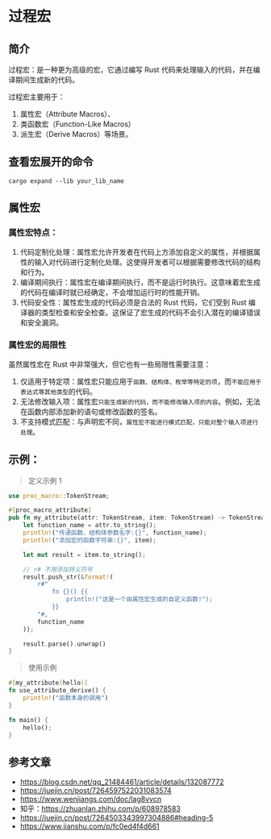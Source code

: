 # 过程宏

## 简介

过程宏：是一种更为高级的宏，它通过编写 Rust 代码来处理输入的代码，并在编译期间生成新的代码。

过程宏主要用于：

1. 属性宏（Attribute Macros）、
2. 类函数宏（Function-Like Macros）
3. 派生宏（Derive Macros）等场景。

## 查看宏展开的命令

```shell
cargo expand --lib your_lib_name
```

## 属性宏

### 属性宏特点：

1. 代码定制化处理：属性宏允许开发者在代码上方添加自定义的属性，并根据属性的输入对代码进行定制化处理。这使得开发者可以根据需要修改代码的结构和行为。
2. 编译期间执行：属性宏在编译期间执行，而不是运行时执行。这意味着宏生成的代码在编译时就已经确定，不会增加运行时的性能开销。
3. 代码安全性：属性宏生成的代码必须是合法的 Rust 代码，它们受到 Rust 编译器的类型检查和安全检查。这保证了宏生成的代码不会引入潜在的编译错误和安全漏洞。

### 属性宏的局限性

虽然属性宏在 Rust 中非常强大，但它也有一些局限性需要注意：

1. 仅适用于特定项：属性宏只能应用于`函数、结构体、枚举等特定的项`，而`不能应用于表达式等其他类型`的代码。
2. 无法修改输入项：属性宏`只能生成新的代码，而不能修改输入项的内容`。例如，无法在函数内部添加新的语句或修改函数的签名。
3. 不支持模式匹配：与声明宏不同，`属性宏不能进行模式匹配，只能对整个输入项进行处理`。

## 示例：

> 定义示例 1

```rust
use proc_macro::TokenStream;

#[proc_macro_attribute]
pub fn my_attribute(attr: TokenStream, item: TokenStream) -> TokenStream {
    let function_name = attr.to_string();
    println!("传递函数、结构体参数名字:{}", function_name);
    println!("添加宏的函数字符串:{}", item);

    let mut result = item.to_string();

    // r# 不用添加转义符号
    result.push_str(&format!(
        r#"
            fn {}() {{
                println!("这是一个由属性宏生成的自定义函数!");
            }}
        "#,
        function_name
    ));

    result.parse().unwrap()
}
```

> 使用示例

```rust
#[my_attribute(hello)]
fn use_attribute_derive() {
    println!("函数本身的调用")
}

fn main() {
    hello();
}
```

## 参考文章

* https://blog.csdn.net/qq_21484461/article/details/132087772
* https://juejin.cn/post/7264597522031083574
* https://www.wenjiangs.com/doc/lag8vvcn
* 知乎：https://zhuanlan.zhihu.com/p/608978583
* https://juejin.cn/post/7264503343997304886#heading-5
* https://www.jianshu.com/p/fc0ed4f4d661
